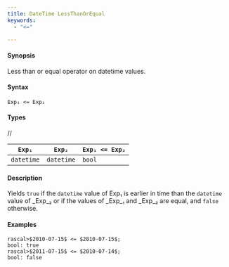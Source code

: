 ```yaml
---
title: DateTime LessThanOrEqual
keywords:
  - "<="

---
```


#### Synopsis

Less than or equal operator on datetime values.

#### Syntax

`Exp₁ <= Exp₂`

#### Types

//

| `Exp₁`      | `Exp₂`      | `Exp₁ <= Exp₂`  |
| --- | --- | --- |
| `datetime`     |  `datetime`    | `bool`                |


#### Description

Yields `true` if the `datetime` value of Exp₁ is earlier in time than the `datetime` value
of _Exp_₂ or if the values of _Exp_₁ and _Exp_₂ are equal, and `false` otherwise.

#### Examples


```rascal-shell 
rascal>$2010-07-15$ <= $2010-07-15$;
bool: true
rascal>$2011-07-15$ <= $2010-07-14$;
bool: false
```



